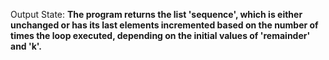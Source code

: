Output State: **The program returns the list 'sequence', which is either unchanged or has its last elements incremented based on the number of times the loop executed, depending on the initial values of 'remainder' and 'k'.**